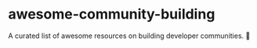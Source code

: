 # awesome-community-building
A curated list of awesome resources on building developer communities. 🥑
